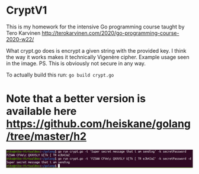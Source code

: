 # CryptV1

This is my homework for the intensive Go programming course taught by Tero Karvinen http://terokarvinen.com/2020/go-programming-course-2020-w22/

What crypt.go does is encrypt a given string with the provided key. I think the way it works makes it technically Vigenère cipher.
Example usage seen in the image. PS. This is obviously not secure in any way.

To actually build this run: ```go build crypt.go```
# Note that a better version is available here https://github.com/heiskane/golang/tree/master/h2

![Crypt Script](/img/img1.png)
